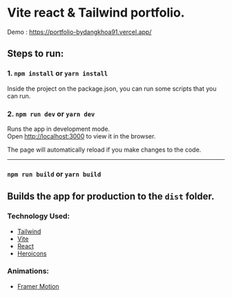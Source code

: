 # Vite react & Tailwind portfolio.

Demo : https://portfolio-bydangkhoa91.vercel.app/

## Steps to run:

### 1. `npm install` or `yarn install`

Inside the project on the package.json, you can run some scripts that you can run.

### 2. `npm run dev` or `yarn dev`

Runs the app in development mode.<br>
Open [http://localhost:3000](http://localhost:3000) to view it in the browser.

The page will automatically reload if you make changes to the code.<br>

---

### `npm run build` or `yarn build`

## Builds the app for production to the `dist` folder.<br>

### Technology Used:

- [Tailwind](https://tailwindcss.com/)
- [Vite](https://vitejs.dev/)
- [React](https://reactjs.org/)
- [Heroicons](https://heroicons.com/)

### Animations:

- [Framer Motion](https://www.framer.com/motion/)
